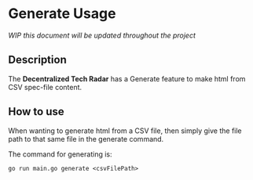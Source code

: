 # Generate Usage
*WIP this document will be updated throughout the project*

## Description

The **Decentralized Tech Radar** has a Generate feature to make html from CSV spec-file content.

## How to use

When wanting to generate html from a CSV file, then simply give the file path to that same file in the generate command.

The command for generating is:
```
go run main.go generate <csvFilePath>
```